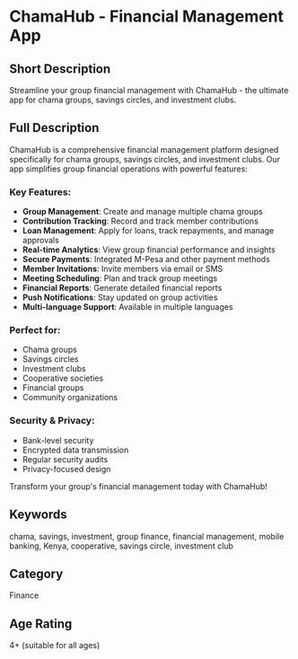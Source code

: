 # ChamaHub - Financial Management App

## Short Description
Streamline your group financial management with ChamaHub - the ultimate app for chama groups, savings circles, and investment clubs.

## Full Description
ChamaHub is a comprehensive financial management platform designed specifically for chama groups, savings circles, and investment clubs. Our app simplifies group financial operations with powerful features:

### Key Features:
- **Group Management**: Create and manage multiple chama groups
- **Contribution Tracking**: Record and track member contributions
- **Loan Management**: Apply for loans, track repayments, and manage approvals
- **Real-time Analytics**: View group financial performance and insights
- **Secure Payments**: Integrated M-Pesa and other payment methods
- **Member Invitations**: Invite members via email or SMS
- **Meeting Scheduling**: Plan and track group meetings
- **Financial Reports**: Generate detailed financial reports
- **Push Notifications**: Stay updated on group activities
- **Multi-language Support**: Available in multiple languages

### Perfect for:
- Chama groups
- Savings circles
- Investment clubs
- Cooperative societies
- Financial groups
- Community organizations

### Security & Privacy:
- Bank-level security
- Encrypted data transmission
- Regular security audits
- Privacy-focused design

Transform your group's financial management today with ChamaHub!

## Keywords
chama, savings, investment, group finance, financial management, mobile banking, Kenya, cooperative, savings circle, investment club

## Category
Finance

## Age Rating
4+ (suitable for all ages)

